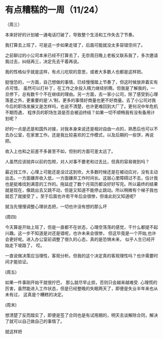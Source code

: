 # 有点糟糕的一周（11/24）

（周三）

本来好好的计划被一通电话打破了，导致整个生活和工作失去了节奏。

我打算去上班了，可是这一步如果走错了，后面可能就没太多容错空间了。

之前聊过的小公司本来已经不打算去了，无奈周日晚上老板又联系我了，多次邀请我过去，纠结再三，决定先去干着再说。

我的性格似乎就是这样，有点儿吃软的意思，或者大多数人也都是这样把。

挺惶恐的，一方面，自己想做的事情，已经慢慢踏上节奏了，但这时候放弃着实有点可惜， 虽然可以打补丁，在工作之余投入精力继续折腾。但我是了解我的，一旦停下，总有数千个不在继续的理由。另一方面，去一家小公司，除了感受到心理落差之外，更重要的是‘人’制，更多的事情好商量也更不好商量。去了小公司对我今后的职场发展又是怎样吗，也说不清楚，也许更难回到大厂了。更何况中年危机不期而遇， 程序员的职场生涯是否会被迫终结？如果一切不顺畅我有没有备用计划呢？

好的一点是还是和国外对接，对我本身来说还是相对自由一点的，熟悉后也可以不去办公室，在家里工作。还是我比较喜欢的工作模式，以及后期的一些饼，再说把。

收入上也和之前差不多甚至不如，但别的方面可差太远了。

人虽然应该抛弃以前的包袱，对人对事不要老和过去比，但真的容易做到吗？

最近找工作，心理上可能还是没过这到坎，大多数时候还是在被动应对，没有主动出击。一方面嫌弃收入低，一方面嫌弃工作时间长。这层心里障碍过不去，估计我也是挺难找到满意的工作的。拖延症了数个月简历都没好好写完。所以最终的结果就是现在，像跳出去又跳不动，但是又知道不能停止跳动。所以稍微有个梯子我也就忍了就接受了 。至于后面也许若干年后会很惨，但谁此刻又知道呢?

就当先慢慢调整心理状态把，一切也许没有想的那么坏

(周四)

今天算是开始上班了，但是一直都不在状态，心理空荡荡的感觉，干什么都提不起兴趣。这一步不知道是对还是错呢，也许未来会很惨， 但这毕竟是一个开始,也许会更好呢。进入办公室前调整了很久的心态，真的是恐惧未来， 似乎人生已经开始走下坡路了， 哎。

一直说做决策应当理性，客观分析。但我的这个决定真的客观理性吗？也许需要时间才能验证。

(周五)

如果一件事刚开始干就很拧巴， 那么就尽早止损，否则只会越来越难受. 心理慌的厉害，虽然能进入工作状态，但是已经整晚的失眠两天了，即便是失业半年来也从未有过， 这真是个糟糕的决定。

(周末)

想清楚了反而踏实了，即便是签了合同也是有试用期的，明天去谈解除合同，解决了就可以自己做自己的事情了。

就这样把